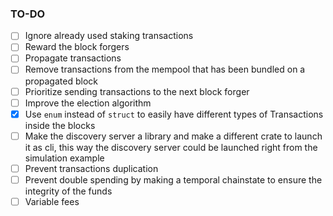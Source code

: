 ### TO-DO
- [ ] Ignore already used staking transactions
- [ ] Reward the block forgers
- [ ] Propagate transactions
- [ ] Remove transactions from the mempool that has been bundled on a propagated block
- [ ] Prioritize sending transactions to the next block forger
- [ ] Improve the election algorithm
- [x] Use `enum` instead of `struct` to easily have different types of Transactions inside the blocks 
- [ ] Make the discovery server a library and make a different crate to launch it as cli, this way the discovery server could be launched right from the simulation example
- [ ] Prevent transactions duplication
- [ ] Prevent double spending by making a temporal chainstate to ensure the integrity of the funds
- [ ] Variable fees
